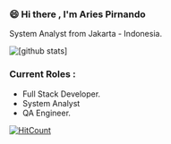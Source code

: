 ### 😄 Hi there , I'm Aries Pirnando 
System Analyst from Jakarta - Indonesia.

![[github stats]](https://github-readme-stats.vercel.app/api?username=ariespirnando&show_icons=true&title_color=2e2e2e&hide=issues&include_all_commits=true)
 
### Current Roles :
- Full Stack Developer.
- System Analyst
- QA Engineer.

 
[![HitCount](http://hits.dwyl.com/ariespirnando/ariespirnando.svg)](http://hits.dwyl.com/ariespirnando/ariespirnando)
